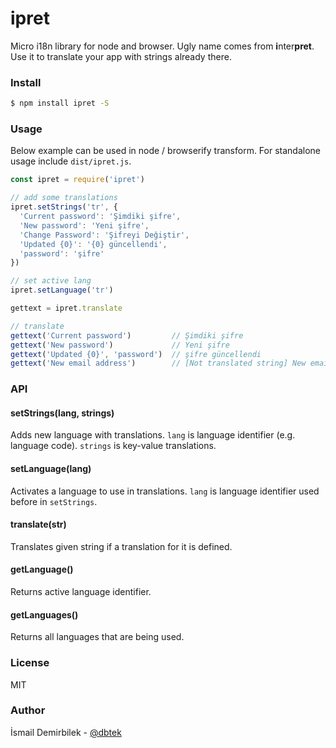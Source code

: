 ipret
=====
Micro i18n library for node and browser. Ugly name comes from **i**nter**pret**. Use it to translate your app with strings already there.

### Install
```bash
$ npm install ipret -S
```

### Usage
Below example can be used in node / browserify transform. For standalone usage include `dist/ipret.js`.
```js
const ipret = require('ipret')

// add some translations
ipret.setStrings('tr', {
  'Current password': 'Şimdiki şifre',
  'New password': 'Yeni şifre',
  'Change Password': 'Şifreyi Değiştir',
  'Updated {0}': '{0} güncellendi',
  'password': 'şifre'
})

// set active lang
ipret.setLanguage('tr')

gettext = ipret.translate

// translate
gettext('Current password')         // Şimdiki şifre
gettext('New password')             // Yeni şifre
gettext('Updated {0}', 'password')  // şifre güncellendi
gettext('New email address')        // [Not translated string] New email address
```

### API

#### setStrings(lang, strings)
Adds new language with translations. `lang` is language identifier (e.g. language code). `strings` is key-value translations.

#### setLanguage(lang)
Activates a language to use in translations. `lang` is language identifier used before in `setStrings`.

#### translate(str)
Translates given string if a translation for it is defined.

#### getLanguage()
Returns active language identifier.

#### getLanguages()
Returns all languages that are being used.

### License
MIT

### Author
İsmail Demirbilek - [@dbtek](https://twitter.com/dbtek)